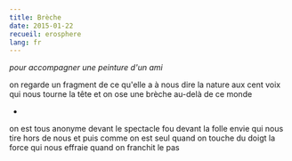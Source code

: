 ```yaml
---
title: Brèche
date: 2015-01-22
recueil: erosphere
lang: fr
---
```


*pour accompagner une peinture d'un ami*

on regarde un fragment de ce qu'elle a à nous dire
la nature aux cent voix qui nous tourne la tête
et on ose une brèche au-delà de ce monde

*

on est tous anonyme devant le spectacle fou
devant la folle envie qui nous tire hors de nous
et puis comme on est seul quand on touche du doigt
la force qui nous effraie quand on franchit le pas

